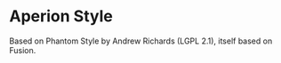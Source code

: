 Aperion Style
==============

Based on Phantom Style by Andrew Richards (LGPL 2.1), itself based on Fusion.

